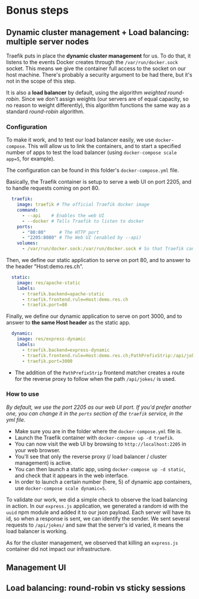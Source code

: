 # Bonus steps

## Dynamic cluster management + Load balancing: multiple server nodes

Traefik puts in place the **dynamic cluster management** for us. To do that, it listens to the events Docker creates through the `/var/run/docker.sock` socket. This means we give the container full access to the socket on our host machine. There's probably a security argument to be had there, but it's not in the scope of this step.

It is also a **load balancer** by default, using the algorithm _weighted round-robin_. Since we don't assign weights (our servers are of equal capacity, so no reason to weight differently), this algorithm functions the same way as a standard _round-robin_ algorithm.

### Configuration

To make it work, and to test our load balancer easily, we use `docker-compose`. This will allow us to link the containers, and to start a specified number of apps to test the load balancer (using `docker-compose scale app=5`, for example).

The configuration can be found in this folder's `docker-compose.yml` file.

Basically, the Traefik container is setup to serve a web UI on port 2205, and to handle requests coming on port 80.

```yml
  traefik:
    image: traefik # The official Traefik docker image
    command:
      - --api    # Enables the web UI
      - --docker # Tells Traefik to listen to docker
    ports:
      - "80:80"     # The HTTP port
      - "2205:8080" # The Web UI (enabled by --api)
    volumes:
      - /var/run/docker.sock:/var/run/docker.sock # So that Traefik can listen to the Docker events
```

Then, we define our static application to serve on port 80, and to answer to the header "Host:demo.res.ch".

```yml
  static:
    image: res/apache-static
    labels:
      - traefik.backend=apache-static
      - traefik.frontend.rule=Host:demo.res.ch
      - traefik.port=80
```

Finally, we define our dynamic application to serve on port 3000, and to answer to **the same Host header** as the static app.

```yml
  dynamic:
    image: res/express-dynamic
    labels:
      - traefik.backend=express-dynamic
      - traefik.frontend.rule=Host:demo.res.ch;PathPrefixStrip:/api/jokes/
      - traefik.port=3000
```

- The addition of the `PathPrefixStrip` frontend matcher creates a route for the reverse proxy to follow when the path `/api/jokes/` is used.

### How to use

_By default, we use the port 2205 as our web UI port. If you'd prefer another one, you can change it in the `ports` section of the `traefik` service, in the yml file._

- Make sure you are in the folder where the `docker-compose.yml` file is.
- Launch the Traefik container with `docker-compose up -d traefik`.
- You can now visit the web UI by browsing to `http://localhost:2205` in your web browser.
- You'll see that only the reverse proxy (/ load balancer / cluster management) is active.
- You can then launch a static app, using `docker-compose up -d static`, and check that it appears in the web interface.
- In order to launch a certain number (here, 5) of dynamic app containers, use `docker-compose scale dynamic=5`.

To validate our work, we did a simple check to observe the load balancing in action. In our `express.js` application, 
we generated a random id with the `uuid` npm module and added it to our json payload. Each server will have its id, so when a response is sent, we can identify the sender.
We sent several requests to `/api/jokes/` and saw that the server's id varied, it means the load balancer is working.


As for the cluster management, we observed that killing an `express.js` container did not impact our infrastructure.
## Management UI

## Load balancing: round-robin vs sticky sessions
